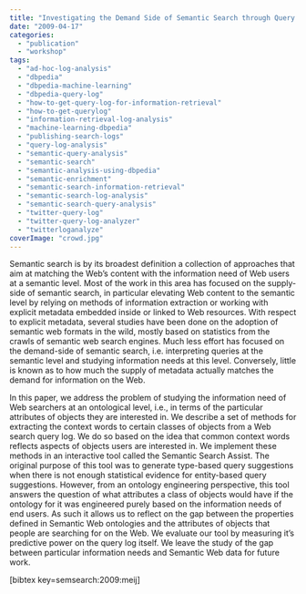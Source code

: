 ```yaml
---
title: "Investigating the Demand Side of Semantic Search through Query Log Analysis"
date: "2009-04-17"
categories: 
  - "publication"
  - "workshop"
tags: 
  - "ad-hoc-log-analysis"
  - "dbpedia"
  - "dbpedia-machine-learning"
  - "dbpedia-query-log"
  - "how-to-get-query-log-for-information-retrieval"
  - "how-to-get-querylog"
  - "information-retrieval-log-analysis"
  - "machine-learning-dbpedia"
  - "publishing-search-logs"
  - "query-log-analysis"
  - "semantic-query-analysis"
  - "semantic-search"
  - "semantic-analysis-using-dbpedia"
  - "semantic-enrichment"
  - "semantic-search-information-retrieval"
  - "semantic-search-log-analysis"
  - "semantic-search-query-analysis"
  - "twitter-query-log"
  - "twitter-query-log-analyzer"
  - "twitterloganalyze"
coverImage: "crowd.jpg"
---
```


Semantic search is by its broadest definition a collection of approaches that aim at matching the Web’s content with the information need of Web users at a semantic level. Most of the work in this area has focused on the supply-side of semantic search, in particular elevating Web content to the semantic level by relying on methods of information extraction or working with explicit metadata embedded inside or linked to Web resources. With respect to explicit metadata, several studies have been done on the adoption of semantic web formats in the wild, mostly based on statistics from the crawls of semantic web search engines. Much less effort has focused on the demand-side of semantic search, i.e. interpreting queries at the semantic level and studying information needs at this level. Conversely, little is known as to how much the supply of metadata actually matches the demand for information on the Web.

In this paper, we address the problem of studying the information need of Web searchers at an ontological level, i.e., in terms of the particular attributes of objects they are interested in. We describe a set of methods for extracting the context words to certain classes of objects from a Web search query log. We do so based on the idea that common context words reflects aspects of objects users are interested in. We implement these methods in an interactive tool called the Semantic Search Assist. The original purpose of this tool was to generate type-based query suggestions when there is not enough statistical evidence for entity-based query suggestions. However, from an ontology engineering perspective, this tool answers the question of what attributes a class of objects would have if the ontology for it was engineered purely based on the information needs of end users. As such it allows us to reflect on the gap between the properties defined in Semantic Web ontologies and the attributes of objects that people are searching for on the Web. We evaluate our tool by measuring it’s predictive power on the query log itself. We leave the study of the gap between particular information needs and Semantic Web data for future work.

\[bibtex key=semsearch:2009:meij\]
